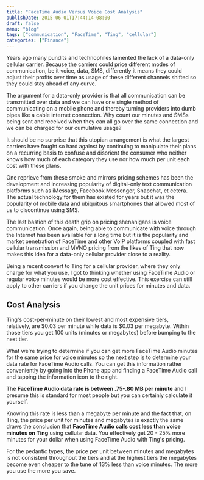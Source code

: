```yaml
---
title: "FaceTime Audio Versus Voice Cost Analysis"
publishDate: 2015-06-01T17:44:14-08:00
draft: false
menu: "blog"
tags: ["communication", "FaceTime", "Ting", "cellular"]
categories: ["Finance"]
---
```


Years ago many pundits and technophiles lamented the lack of a data-only cellular carrier. Because the carriers could price different modes of communication, be it voice, data, SMS, differently it means they could adjust their profits over time as usage of these different channels shifted so they could stay ahead of any curve.

The argument for a data-only provider is that all communication can be transmitted over data and we can have one single method of communicating on a mobile phone and thereby turning providers into dumb pipes like a cable internet connection. Why count our minutes and SMSs being sent and received when they can all go over the same connection and we can be charged for our cumulative usage?

It should be no surprise that this utopian arrangement is what the largest carriers have fought so hard against by continuing to manipulate their plans on a recurring basis to confuse and disorient the consumer who neither knows how much of each category they use nor how much per unit each cost with these plans.

One reprieve from these smoke and mirrors pricing schemes has been the development and increasing popularity of digital-only text communication platforms such as iMessage, Facebook Messenger, Snapchat, et cetera. The actual technology for them has existed for years but it was the popularity of mobile data and ubiquitous smartphones that allowed most of us to discontinue using SMS.

The last bastion of this death grip on pricing shenanigans is voice communication. Once again, being able to communicate with voice through the Internet has been available for a long time but it is the popularity and market penetration of FaceTime and other VoIP platforms coupled with fast cellular transmission and MVNO pricing from the likes of Ting that now makes this idea for a data-only cellular provider close to a reality.

Being a recent convert to Ting for a cellular provider, where they only charge for what you use, I got to thinking whether using FaceTime Audio or regular voice minutes would be more cost effective. This exercise can still apply to other carriers if you change the unit prices for minutes and data.

## Cost Analysis

Ting's cost-per-minute on their lowest and most expensive tiers, relatively, are $0.03 per minute while data is $0.03 per megabyte. Within those tiers you get 100 units (minutes or megabytes) before bumping to the next tier.

What we're trying to determine if you can get more FaceTime Audio minutes for the same price for voice minutes so the next step is to determine your data rate for FaceTime Audio calls. You can get this information rather conveniently by going into the Phone app and finding a FaceTime Audio call and tapping the information icon to the right. 

The **FaceTime Audio data rate is between .75-.80 MB per minute** and I presume this is standard for most people but you can certainly calculate it yourself.

Knowing this rate is less than a megabyte per minute and the fact that, on Ting, the price per unit for minutes and megabytes is exactly the same draws the conclusion that **FaceTime Audio calls cost less than voice minutes on Ting** using cellular data. You effectively get 20 - 25% more minutes for your dollar when using FaceTime Audio with Ting's pricing.

For the pedantic types, the price per unit between minutes and megabytes is not consistent throughout the tiers and at the highest tiers the megabytes become even cheaper to the tune of 13% less than voice minutes. The more you use the more you save.
